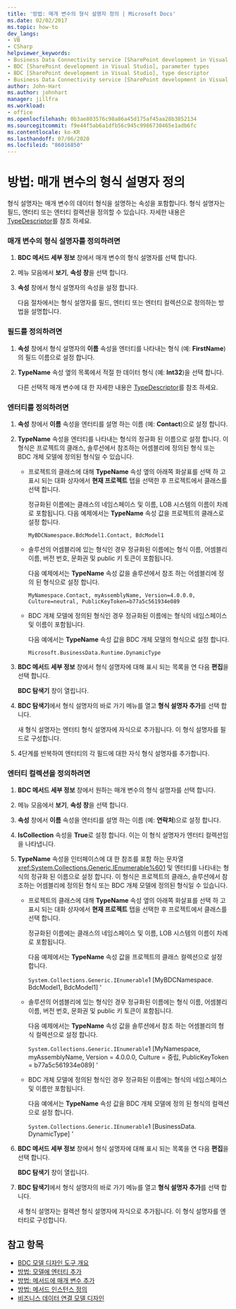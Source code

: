 ```yaml
---
title: '방법: 매개 변수의 형식 설명자 정의 | Microsoft Docs'
ms.date: 02/02/2017
ms.topic: how-to
dev_langs:
- VB
- CSharp
helpviewer_keywords:
- Business Data Connectivity service [SharePoint development in Visual Studio], type descriptor
- BDC [SharePoint development in Visual Studio], parameter types
- BDC [SharePoint development in Visual Studio], type descriptor
- Business Data Connectivity service [SharePoint development in Visual Studio], parameter types
author: John-Hart
ms.author: johnhart
manager: jillfra
ms.workload:
- office
ms.openlocfilehash: 0b3ae803576c98a86a45d175af45aa28b3852134
ms.sourcegitcommit: f9e44f5ab6a1dfb56c945c9986730465e1adb6fc
ms.contentlocale: ko-KR
ms.lasthandoff: 07/06/2020
ms.locfileid: "86016850"
---
```

# <a name="how-to-define-the-type-descriptor-of-a-parameter"></a>방법: 매개 변수의 형식 설명자 정의
  형식 설명자는 매개 변수의 데이터 형식을 설명하는 속성을 포함합니다. 형식 설명자는 필드, 엔터티 또는 엔터티 컬렉션을 정의할 수 있습니다. 자세한 내용은 [TypeDescriptor](/previous-versions/office/developer/sharepoint-2007/ms543392\(v\=office.12\))를 참조 하세요.

### <a name="to-define-the-type-descriptor-of-a-parameter"></a>매개 변수의 형식 설명자를 정의하려면

1. **BDC 메서드 세부 정보** 창에서 매개 변수의 형식 설명자를 선택 합니다.

2. 메뉴 모음에서 **보기**, **속성 창**을 선택 합니다.

3. **속성** 창에서 형식 설명자의 속성을 설정 합니다.

     다음 절차에서는 형식 설명자를 필드, 엔터티 또는 엔터티 컬렉션으로 정의하는 방법을 설명합니다.

### <a name="to-define-a-field"></a>필드를 정의하려면

1. **속성** 창에서 형식 설명자의 **이름** 속성을 엔터티를 나타내는 형식 (예: **FirstName**)의 필드 이름으로 설정 합니다.

2. **TypeName** 속성 옆의 목록에서 적절 한 데이터 형식 (예: **Int32**)을 선택 합니다.

     다른 선택적 매개 변수에 대 한 자세한 내용은 [TypeDescriptor](/previous-versions/office/developer/sharepoint-2007/ms543392\(v\=office.12\))를 참조 하세요.

### <a name="to-define-an-entity"></a>엔터티를 정의하려면

1. **속성** 창에서 **이름** 속성을 엔터티를 설명 하는 이름 (예: **Contact**)으로 설정 합니다.

2. **TypeName** 속성을 엔터티를 나타내는 형식의 정규화 된 이름으로 설정 합니다. 이 형식은 프로젝트의 클래스, 솔루션에서 참조하는 어셈블리에 정의된 형식 또는 BDC 개체 모델에 정의된 형식일 수 있습니다.

    - 프로젝트의 클래스에 대해 **TypeName** 속성 옆의 아래쪽 화살표를 선택 하 고 표시 되는 대화 상자에서 **현재 프로젝트** 탭을 선택한 후 프로젝트에서 클래스를 선택 합니다.

         정규화된 이름에는 클래스의 네임스페이스 및 이름, LOB 시스템의 이름이 차례로 포함됩니다. 다음 예제에서는 **TypeName** 속성 값을 프로젝트의 클래스로 설정 합니다.

         `MyBDCNamespace.BdcModel1.Contact, BdcModel1`

    - 솔루션의 어셈블리에 있는 형식인 경우 정규화된 이름에는 형식 이름, 어셈블리 이름, 버전 번호, 문화권 및 public 키 토큰이 포함됩니다.

         다음 예제에서는 **TypeName** 속성 값을 솔루션에서 참조 하는 어셈블리에 정의 된 형식으로 설정 합니다.

         `MyNamespace.Contact, myAssemblyName, Version=4.0.0.0, Culture=neutral, PublicKeyToken=b77a5c561934e089`

    - BDC 개체 모델에 정의된 형식인 경우 정규화된 이름에는 형식의 네임스페이스 및 이름이 포함됩니다.

         다음 예에서는 **TypeName** 속성 값을 BDC 개체 모델의 형식으로 설정 합니다.

         `Microsoft.BusinessData.Runtime.DynamicType`

3. **BDC 메서드 세부 정보** 창에서 형식 설명자에 대해 표시 되는 목록을 연 다음 **편집**을 선택 합니다.

     **BDC 탐색기** 창이 열립니다.

4. **BDC 탐색기**에서 형식 설명자의 바로 가기 메뉴를 열고 **형식 설명자 추가**를 선택 합니다.

     새 형식 설명자는 엔터티 형식 설명자에 자식으로 추가됩니다. 이 형식 설명자를 필드로 구성합니다.

5. 4단계를 반복하여 엔터티의 각 필드에 대한 자식 형식 설명자를 추가합니다.

### <a name="to-define-a-collection-of-entities"></a>엔터티 컬렉션을 정의하려면

1. **BDC 메서드 세부 정보** 창에서 원하는 매개 변수의 형식 설명자를 선택 합니다.

2. 메뉴 모음에서 **보기**, **속성 창**을 선택 합니다.

3. **속성** 창에서 **이름** 속성을 엔터티를 설명 하는 이름 (예: **연락처**)으로 설정 합니다.

4. **IsCollection** 속성을 **True**로 설정 합니다. 이는 이 형식 설명자가 엔터티 컬렉션임을 나타냅니다.

5. **TypeName** 속성을 인터페이스에 대 한 참조를 포함 하는 문자열 <xref:System.Collections.Generic.IEnumerable%601> 및 엔터티를 나타내는 형식의 정규화 된 이름으로 설정 합니다. 이 형식은 프로젝트의 클래스, 솔루션에서 참조하는 어셈블리에 정의된 형식 또는 BDC 개체 모델에 정의된 형식일 수 있습니다.

   - 프로젝트의 클래스에 대해 **TypeName** 속성 옆의 아래쪽 화살표를 선택 하 고 표시 되는 대화 상자에서 **현재 프로젝트** 탭을 선택한 후 프로젝트에서 클래스를 선택 합니다.

      정규화된 이름에는 클래스의 네임스페이스 및 이름, LOB 시스템의 이름이 차례로 포함됩니다.

      다음 예제에서는 **TypeName** 속성 값을 프로젝트의 클래스 컬렉션으로 설정 합니다.

      `System.Collections.Generic.IEnumerable`1 [MyBDCNamespace. BdcModel1, BdcModel1] '

   - 솔루션의 어셈블리에 있는 형식인 경우 정규화된 이름에는 형식 이름, 어셈블리 이름, 버전 번호, 문화권 및 public 키 토큰이 포함됩니다.

      다음 예제에서는 **TypeName** 속성 값을 솔루션에서 참조 하는 어셈블리의 형식 컬렉션으로 설정 합니다.

      `System.Collections.Generic.IEnumerable`1 [MyNamespace, myAssemblyName, Version = 4.0.0.0, Culture = 중립, PublicKeyToken = b77a5c561934e089] '

   - BDC 개체 모델에 정의된 형식인 경우 정규화된 이름에는 형식의 네임스페이스 및 이름만 포함됩니다.

      다음 예에서는 **TypeName** 속성 값을 BDC 개체 모델에 정의 된 형식의 컬렉션으로 설정 합니다.

      `System.Collections.Generic.IEnumerable`1 [BusinessData. DynamicType] '

6. **BDC 메서드 세부 정보** 창에서 형식 설명자에 대해 표시 되는 목록을 연 다음 **편집**을 선택 합니다.

    **BDC 탐색기** 창이 열립니다.

7. **BDC 탐색기**에서 형식 설명자의 바로 가기 메뉴를 열고 **형식 설명자 추가**를 선택 합니다.

    새 형식 설명자는 컬렉션 형식 설명자에 자식으로 추가됩니다. 이 형식 설명자를 엔터티로 구성합니다.

## <a name="see-also"></a>참고 항목
- [BDC 모델 디자인 도구 개요](../sharepoint/bdc-model-design-tools-overview.md)
- [방법: 모델에 엔터티 추가](../sharepoint/how-to-add-an-entity-to-a-model.md)
- [방법: 메서드에 매개 변수 추가](../sharepoint/how-to-add-a-parameter-to-a-method.md)
- [방법: 메서드 인스턴스 정의](../sharepoint/how-to-define-a-method-instance.md)
- [비즈니스 데이터 연결 모델 디자인](../sharepoint/designing-a-business-data-connectivity-model.md)
